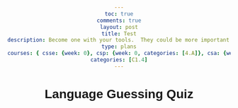 ```yaml
---
toc: true
comments: true
layout: post
title: Test
description: Become one with your tools.  They could be more important than code, code, coding.
type: plans
courses: { csse: {week: 0}, csp: {week: 0, categories: [4.A]}, csa: {week: 0} }
categories: [C1.4]
---
```


<!DOCTYPE html>
<html lang="en">
<head>
  <meta charset="UTF-8">
  <meta name="viewport" content="width=device-width, initial-scale=1.0">
  <title>Language Guessing Quiz</title>
  <style>
    body {
      font-family: Arial, sans-serif;
      text-align: center;
    }
    #question {
      font-size: 24px;
      margin-bottom: 20px;
    }
    #options {
      display: flex;
      justify-content: center;
      gap: 10px;
      margin-bottom: 20px;
    }
    button {
      padding: 10px 20px;
      font-size: 16px;
      cursor: pointer;
    }
  </style>
</head>
<body>
  <h1>Language Guessing Quiz</h1>
  <div id="question"></div>
  <div id="options"></div>
  <button id="nextButton" style="display: none;" onclick="nextQuestion()">Next Question</button>

  <audio id="audio" controls style="display: none;"></audio>

  <script>
    const questions = [
      {
        audioSrc: "audio/english.mp3",
        options: ["English", "Spanish", "French", "German"],
        answer: "English"
      },
      {
        audioSrc: "audio/spanish.mp3",
        options: ["French", "Arabic", "Spanish", "Italian"],
        answer: "Spanish"
      },
      {
        audioSrc: "audio/french.mp3",
        options: ["German", "Chinese", "Russian", "French"],
        answer: "French"
      },
      {
        audioSrc: "audio/german.mp3",
        options: ["Japanese", "German", "Korean", "Dutch"],
        answer: "German"
      },
      {
        audioSrc: "audio/italian.mp3",
        options: ["Italian", "Portuguese", "Swedish", "Turkish"],
        answer: "Italian"
      }
    ];

    let currentQuestionIndex = 0;
    let score = 0;

    function displayQuestion() {
      const currentQuestion = questions[currentQuestionIndex];
      document.getElementById("question").textContent = "Guess the language:";
      document.getElementById("audio").src = currentQuestion.audioSrc;

      const optionsDiv = document.getElementById("options");
      optionsDiv.innerHTML = "";
      currentQuestion.options.forEach(option => {
        const button = document.createElement("button");
        button.textContent = option;
        button.onclick = function() { checkAnswer(option); };
        optionsDiv.appendChild(button);
      });

      document.getElementById("nextButton").style.display = "none";
    }

    function checkAnswer(selectedOption) {
      const currentQuestion = questions[currentQuestionIndex];
      if (selectedOption === currentQuestion.answer) {
        alert("Correct!");
        score++;
      } else {
        alert("Incorrect! The correct answer is: " + currentQuestion.answer);
      }

      currentQuestionIndex++;
      if (currentQuestionIndex < questions.length) {
        displayQuestion();
      } else {
        endGame();
      }
    }

    function endGame() {
      alert("Quiz finished! Your score: " + score + "/" + questions.length);
      document.getElementById("nextButton").style.display = "none";
    }

    function nextQuestion() {
      displayQuestion();
    }

    displayQuestion();
  </script>
</body>
</html>

